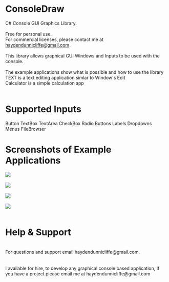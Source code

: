 # ConsoleDraw
C# Console GUI Graphics Library. <br/>
<br/>
Free for personal use. <br/>
For commercial licenses, please contact me at haydendunnicliffe@gmail.com. <br/>
<br/>
This library allows graphical GUI Windows and Inputs to be used with the console. <br/>
<br/>
The example applications show what is possible and how to use the library <br/>
TEXT is a text editing application simlar to Window's Edit <br/>
Calculator is a simple calculation app <br/>
<br/>

# Supported Inputs
Button
TextBox
TextArea
CheckBox
Radio Buttons
Labels
Dropdowns
Menus
FileBrowser

# Screenshots of Example Applications
<img src="https://raw.githubusercontent.com/Haydend/ConsoleDraw/master/ScreenShots/Calculator.png"> <br/>
<br/>
<img src="https://raw.githubusercontent.com/Haydend/ConsoleDraw/master/ScreenShots/TEXT%201.png"/> <br/>
<br/>
<img src="https://raw.githubusercontent.com/Haydend/ConsoleDraw/master/ScreenShots/TEXT%202.png"> <br/>
<br/>
<img src="https://raw.githubusercontent.com/Haydend/ConsoleDraw/master/ScreenShots/TEXT%203.png"> <br/>
<br/>

# Help & Support
<br/>
For questions and support email haydendunnicliffe@gmail.com. <br/>
<br/>
<br/>
I available for hire, to develop any graphical console based application, If you have a project please email me at haydendunnicliffe@gmail.com 



